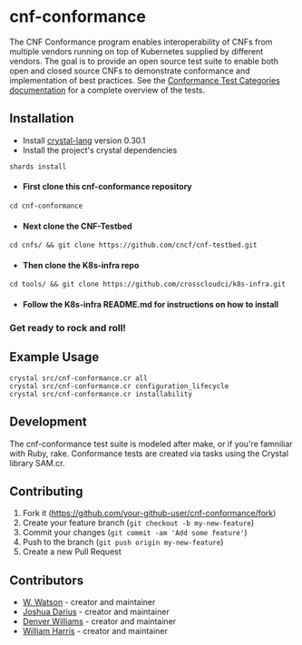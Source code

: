 # cnf-conformance
The CNF Conformance program enables interoperability of CNFs from multiple vendors running on top of Kubernetes supplied by different vendors. The goal is to provide an open source test suite to enable both open and closed source CNFs to demonstrate conformance and implementation of best practices.  See the [Conformance Test Categories documentation](https://github.com/cncf/cnf-conformance/blob/master/TEST-CATEGORIES.md) for a complete overview of the tests.

## Installation
  * Install [crystal-lang](https://crystal-lang.org/install/) version 0.30.1
  * Install the project's crystal dependencies
  ```
  shards install
  ```
  * #### First clone this cnf-conformance repository 
  ```
  cd cnf-conformance
  ```
  * #### Next clone the CNF-Testbed 
  ```
  cd cnfs/ && git clone https://github.com/cncf/cnf-testbed.git
  ```
  * #### Then clone the K8s-infra repo 
  ```
  cd tools/ && git clone https://github.com/crosscloudci/k8s-infra.git
  ```
  * #### Follow the K8s-infra README.md for instructions on how to install
  ### Get ready to rock and roll! 

## Example Usage
  ```
  crystal src/cnf-conformance.cr all 
  crystal src/cnf-conformance.cr configuration_lifecycle 
  crystal src/cnf-conformance.cr installability 
  ```

## Development
  The cnf-conformance test suite is modeled after make, or if you're famniliar with Ruby, rake. Conformance tests are created via tasks using the Crystal library SAM.cr. 

## Contributing

1. Fork it (<https://github.com/your-github-user/cnf-conformance/fork>)
2. Create your feature branch (`git checkout -b my-new-feature`)
3. Commit your changes (`git commit -am 'Add some feature'`)
4. Push to the branch (`git push origin my-new-feature`)
5. Create a new Pull Request

## Contributors

  - [W. Watson](https://github.com/wavell) - creator and maintainer
  - [Joshua Darius](https://github.com/nupejosh) - creator and maintainer
  - [Denver Williams](https://github.com/denverwilliams) - creator and maintainer
  - [William Harris](https://github.com/williscool) - creator and maintainer
